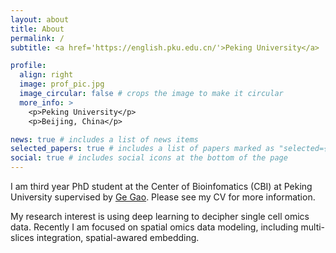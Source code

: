 ```yaml
---
layout: about
title: About
permalink: /
subtitle: <a href='https://english.pku.edu.cn/'>Peking University</a>

profile:
  align: right
  image: prof_pic.jpg
  image_circular: false # crops the image to make it circular
  more_info: >
    <p>Peking University</p>
    <p>Beijing, China</p>

news: true # includes a list of news items
selected_papers: true # includes a list of papers marked as "selected={true}"
social: true # includes social icons at the bottom of the page
---
```


I am third year PhD student at the Center of Bioinfomatics (CBI) at Peking University supervised by [Ge Gao](https://www.gao-lab.org/index.php/people-gegao-2/). Please see my CV for more information.

My research interest is using deep learning to decipher single cell omics data. Recently I am focused on spatial omics data modeling, including multi-slices integration, spatial-awared embedding.